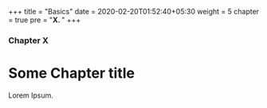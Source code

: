 +++
title = "Basics"
date = 2020-02-20T01:52:40+05:30
weight = 5
chapter = true
pre = "<b>X. </b>"
+++

### Chapter X

# Some Chapter title

Lorem Ipsum.